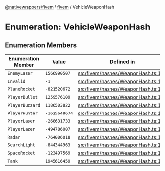 [@nativewrappers/fivem](../../README.md) / [fivem](../README.md) / VehicleWeaponHash

# Enumeration: VehicleWeaponHash

## Enumeration Members

| Enumeration Member | Value | Defined in |
| ------ | ------ | ------ |
| `EnemyLaser` | `1566990507` | [src/fivem/hashes/WeaponHash.ts:135](https://github.com/nativewrappers/fivem/blob/2d4fa96d0a81695a673fe4c595d3abfefbf554a5/src/fivem/hashes/WeaponHash.ts#L135) |
| `Invalid` | `-1` | [src/fivem/hashes/WeaponHash.ts:126](https://github.com/nativewrappers/fivem/blob/2d4fa96d0a81695a673fe4c595d3abfefbf554a5/src/fivem/hashes/WeaponHash.ts#L126) |
| `PlaneRocket` | `-821520672` | [src/fivem/hashes/WeaponHash.ts:129](https://github.com/nativewrappers/fivem/blob/2d4fa96d0a81695a673fe4c595d3abfefbf554a5/src/fivem/hashes/WeaponHash.ts#L129) |
| `PlayerBullet` | `1259576109` | [src/fivem/hashes/WeaponHash.ts:131](https://github.com/nativewrappers/fivem/blob/2d4fa96d0a81695a673fe4c595d3abfefbf554a5/src/fivem/hashes/WeaponHash.ts#L131) |
| `PlayerBuzzard` | `1186503822` | [src/fivem/hashes/WeaponHash.ts:132](https://github.com/nativewrappers/fivem/blob/2d4fa96d0a81695a673fe4c595d3abfefbf554a5/src/fivem/hashes/WeaponHash.ts#L132) |
| `PlayerHunter` | `-1625648674` | [src/fivem/hashes/WeaponHash.ts:133](https://github.com/nativewrappers/fivem/blob/2d4fa96d0a81695a673fe4c595d3abfefbf554a5/src/fivem/hashes/WeaponHash.ts#L133) |
| `PlayerLaser` | `-268631733` | [src/fivem/hashes/WeaponHash.ts:130](https://github.com/nativewrappers/fivem/blob/2d4fa96d0a81695a673fe4c595d3abfefbf554a5/src/fivem/hashes/WeaponHash.ts#L130) |
| `PlayerLazer` | `-494786007` | [src/fivem/hashes/WeaponHash.ts:134](https://github.com/nativewrappers/fivem/blob/2d4fa96d0a81695a673fe4c595d3abfefbf554a5/src/fivem/hashes/WeaponHash.ts#L134) |
| `Radar` | `-764006018` | [src/fivem/hashes/WeaponHash.ts:137](https://github.com/nativewrappers/fivem/blob/2d4fa96d0a81695a673fe4c595d3abfefbf554a5/src/fivem/hashes/WeaponHash.ts#L137) |
| `SearchLight` | `-844344963` | [src/fivem/hashes/WeaponHash.ts:136](https://github.com/nativewrappers/fivem/blob/2d4fa96d0a81695a673fe4c595d3abfefbf554a5/src/fivem/hashes/WeaponHash.ts#L136) |
| `SpaceRocket` | `-123497569` | [src/fivem/hashes/WeaponHash.ts:128](https://github.com/nativewrappers/fivem/blob/2d4fa96d0a81695a673fe4c595d3abfefbf554a5/src/fivem/hashes/WeaponHash.ts#L128) |
| `Tank` | `1945616459` | [src/fivem/hashes/WeaponHash.ts:127](https://github.com/nativewrappers/fivem/blob/2d4fa96d0a81695a673fe4c595d3abfefbf554a5/src/fivem/hashes/WeaponHash.ts#L127) |
